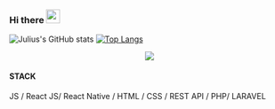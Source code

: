 ### Hi there <img src="https://media.giphy.com/media/hvRJCLFzcasrR4ia7z/giphy.gif" width="25px"></h1>

![Julius's GitHub stats](https://github-readme-stats.vercel.app/api?username=microsoftjulius&show_icons=true&theme=radical)
[![Top Langs](https://github-readme-stats.vercel.app/api/top-langs/?username=microsoftjulius)](https://github.com/microsoftjulius/github-readme-stats)
<br />

<div align="center">
   <img src="https://github-profile-trophy.vercel.app/?username=microsoftjulius&theme=flat&no-frame=true&margin-w=30" />
</div>

####  STACK

 JS / React JS/ React Native / HTML / CSS / REST API / PHP/ LARAVEL

